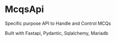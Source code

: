 # McqsApi
Specific purpose API to Handle and Control MCQs

Built with Fastapi, Pydantic, Sqlalchemy, Mariadb
